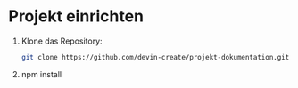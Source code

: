 # Projekt einrichten
1. Klone das Repository:
   ```bash
   git clone https://github.com/devin-create/projekt-dokumentation.git
2. npm install